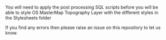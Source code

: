 You will need to apply the post processing SQL scripts before you will be able to style OS MasterMap Topography Layer with the different styles in the Stylesheets folder

If you find any errors then please raise an issue on this repository to let us know.
